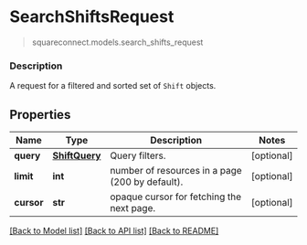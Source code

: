 # SearchShiftsRequest
> squareconnect.models.search_shifts_request

### Description

A request for a filtered and sorted set of `Shift` objects.

## Properties
Name | Type | Description | Notes
------------ | ------------- | ------------- | -------------
**query** | [**ShiftQuery**](ShiftQuery.md) | Query filters. | [optional] 
**limit** | **int** | number of resources in a page (200 by default). | [optional] 
**cursor** | **str** | opaque cursor for fetching the next page. | [optional] 

[[Back to Model list]](../README.md#documentation-for-models) [[Back to API list]](../README.md#documentation-for-api-endpoints) [[Back to README]](../README.md)


